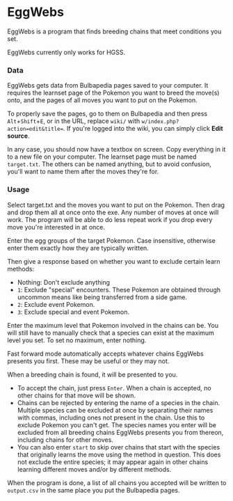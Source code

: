 # EggWebs
EggWebs is a program that finds breeding chains that meet conditions you set.

EggWebs currently only works for HGSS.

### Data
EggWebs gets data from Bulbapedia pages saved to your computer. It requires the learnset page of the Pokemon you want to breed the move(s) onto, and the pages of all moves you want to put on the Pokemon.

To properly save the pages, go to them on Bulbapedia and then press `Alt`+`Shift`+`E`, or in the URL, replace `wiki/` with `w/index.php?action=edit&title=`. If you're logged into the wiki, you can simply click **Edit source**.

In any case, you should now have a textbox on screen. Copy everything in it to a new file on your computer. The learnset page must be named `target.txt`. The others can be named anything, but to avoid confusion, you'll want to name them after the moves they're for.

### Usage
Select target.txt and the moves you want to put on the Pokemon. Then drag and drop them all at once onto the exe. Any number of moves at once will work. The program will be able to do less repeat work if you drop every move you're interested in at once.

Enter the egg groups of the target Pokemon. Case insensitive, otherwise enter them exactly how they are typically written.

Then give a response based on whether you want to exclude certain learn methods:
* Nothing: Don't exclude anything
* `1`: Exclude "special" encounters. These Pokemon are obtained through uncommon means like being transferred from a side game.
* `2`: Exclude event Pokemon.
* `3`: Exclude special and event Pokemon.

Enter the maximum level that Pokemon involved in the chains can be. You will still have to manually check that a species can exist at the maximum level you set. To set no maximum, enter nothing.

Fast forward mode automatically accepts whatever chains EggWebs presents you first. These may be useful or they may not.

When a breeding chain is found, it will be presented to you.
* To accept the chain, just press `Enter`. When a chain is accepted, no other chains for that move will be shown.
* Chains can be rejected by entering the name of a species in the chain. Multiple species can be excluded at once by separating their names with commas, including ones not present in the chain. Use this to exclude Pokemon you can't get. The species names you enter will be excluded from all breeding chains EggWebs presents you from thereon, including chains for other moves.
* You can also enter `start` to skip over chains that start with the species that originally learns the move using the method in question. This does not exclude the entire species; it may appear again in other chains learning different moves and/or by different methods.

When the program is done, a list of all chains you accepted will be written to `output.csv` in the same place you put the Bulbapedia pages.
